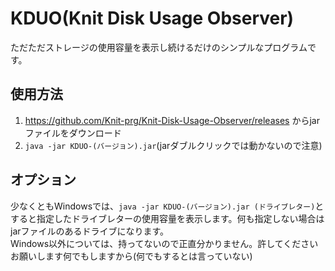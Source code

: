 # KDUO(Knit Disk Usage Observer)

ただただストレージの使用容量を表示し続けるだけのシンプルなプログラムです。

## 使用方法
1. https://github.com/Knit-prg/Knit-Disk-Usage-Observer/releases からjarファイルをダウンロード
2. `java -jar KDUO-(バージョン).jar`(jarダブルクリックでは動かないので注意)

## オプション
少なくともWindowsでは、`java -jar KDUO-(バージョン).jar (ドライブレター)`とすると指定したドライブレターの使用容量を表示します。何も指定しない場合はjarファイルのあるドライブになります。<br>
Windows以外については、持ってないので正直分かりません。許してくださいお願いします何でもしますから(何でもするとは言っていない)